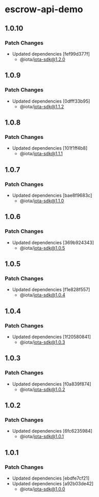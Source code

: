 # escrow-api-demo

## 1.0.10

### Patch Changes

- Updated dependencies [fef99d377f]
  - @iota/iota-sdk@1.2.0

## 1.0.9

### Patch Changes

- Updated dependencies [0dfff33b95]
  - @iota/iota-sdk@1.1.2

## 1.0.8

### Patch Changes

- Updated dependencies [101f1ff4b8]
  - @iota/iota-sdk@1.1.1

## 1.0.7

### Patch Changes

- Updated dependencies [bae8f9683c]
  - @iota/iota-sdk@1.1.0

## 1.0.6

### Patch Changes

- Updated dependencies [369b924343]
  - @iota/iota-sdk@1.0.5

## 1.0.5

### Patch Changes

- Updated dependencies [f1e828f557]
  - @iota/iota-sdk@1.0.4

## 1.0.4

### Patch Changes

- Updated dependencies [1f20580841]
  - @iota/iota-sdk@1.0.3

## 1.0.3

### Patch Changes

- Updated dependencies [f0a839f874]
  - @iota/iota-sdk@1.0.2

## 1.0.2

### Patch Changes

- Updated dependencies [6fc6235984]
  - @iota/iota-sdk@1.0.1

## 1.0.1

### Patch Changes

- Updated dependencies [ebdfe7cf21]
- Updated dependencies [a92b03de42]
  - @iota/iota-sdk@1.0.0
